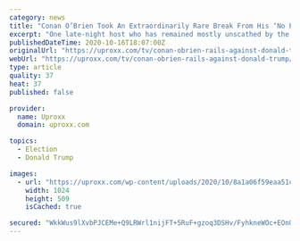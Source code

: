 ```yaml
---
category: news
title: "Conan O’Brien Took An Extraordinarily Rare Break From His ‘No Politics’ Stance To Rail Against Donald Trump"
excerpt: "One late-night host who has remained mostly unscathed by the Trump era has been Conan O’Brien, who has weirdly become the elder statesman of late-night TV these days, although in the last year or so,"
publishedDateTime: 2020-10-16T18:07:00Z
originalUrl: "https://uproxx.com/tv/conan-obrien-rails-against-donald-trump/"
webUrl: "https://uproxx.com/tv/conan-obrien-rails-against-donald-trump/"
type: article
quality: 37
heat: 37
published: false

provider:
  name: Uproxx
  domain: uproxx.com

topics:
  - Election
  - Donald Trump

images:
  - url: "https://uproxx.com/wp-content/uploads/2020/10/8a1a06f59eaa51c180034bd3ac3fd502.jpg?w=1024"
    width: 1024
    height: 509
    isCached: true

secured: "WkkWus9lXvbPJCEMe+Q9LRWrl1nijFT+5RuF+gzoq3DSHv/FyhkneWOc+EOnOPAwOwUhT2TJiMrBZG+n05CFQRg7CSEUSifOzhX0SRhYBFXTIBx+trMAXH/cP48GNHv+4x7BMJrWf3+8az8k0jVKeLVEwUTAcqd5sflMNVidHcEijlNBXA8vwAhehqu+nmL2SfPZ31zrrVBYUtdRm0Sadgsm/aK0J8R9YFWgSxfrQCoCFEyIIintCHOHjgmeCy3JhzdKj5hCoF2YcE8LiZAOUvkxMG5fm6bm9pMeJoJLgQ4V2BnpyP7Gjc3P6bQRcJnaXrx1XpJ9VxhkklKZZzq1FH6Uj42f7OxdsBEvZ6YV+rk=;N6XN/tf0J9mMmG0kdgQMtQ=="
---
```


